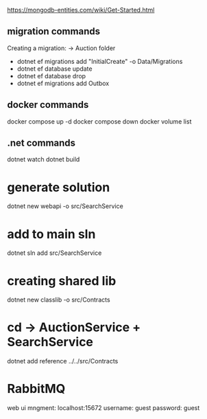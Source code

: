 
https://mongodb-entities.com/wiki/Get-Started.html

## migration commands

Creating a migration:
-> Auction folder

- dotnet ef migrations add "InitialCreate" -o Data/Migrations
- dotnet ef database update 
- dotnet ef database drop
- dotnet ef migrations add Outbox  <!-- adding mass transit outbox ( = DLQ ) -->

## docker commands

docker compose up -d
docker compose down
docker volume list

## .net commands
dotnet watch
dotnet build

# generate solution
dotnet new webapi -o src/SearchService

# add to main sln
dotnet sln add src/SearchService

# creating shared lib
dotnet new classlib -o src/Contracts

# cd -> AuctionService + SearchService 
dotnet add reference ../../src/Contracts

# RabbitMQ
web ui mngment:
localhost:15672
username: guest
password: guest